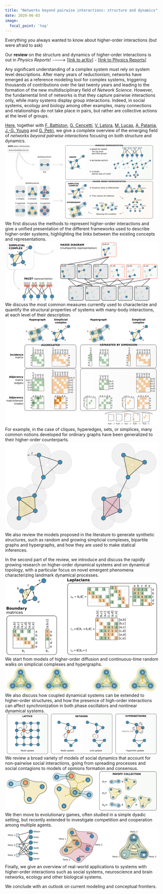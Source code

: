 ```yaml
---
title: "Networks beyond pairwise interactions: structure and dynamics"
date: 2020-06-03
image:
  focal_point: 'top'
---
```


Everything you always wanted to know about higher-order interactions (but were afraid to ask)

<!--more-->

Our __review__ on the structure and dynamics of higher-order interactions is out in *Physics Reports*! ----> [[link to arXiv](https://doi.org/10.1016/j.physrep.2020.05.004)] - [[link to Physics Reports](https://doi.org/10.1016/j.physrep.2020.05.004)]

Any significant understanding of a complex system must rely on system level descriptions. After many years of reductionism, networks have emerged as a reference modeling tool for complex systems, triggering thousands of contributions over the last twenty years and leading to the formation of the new multidisciplinary field of *Network Science*. However, the fundamental limit of networks is that they capture pairwise interactions only, while many systems display group interactions. Indeed, in social systems, ecology and biology among other examples, many connections and relationships do not take place in pairs, but rather are collective actions at the level of groups.

[Here](https://arxiv.org/abs/2006.01764), together with [F. Battiston](http://www.personal.ceu.edu/staff/Federico_Battiston/), [G. Cencetti](https://scholar.google.com/citations?user=s8tIOXYAAAAJ&hl=en), [V. Latora](http://www.maths.qmul.ac.uk/~latora/), [M. Lucas](https://scholar.google.co.uk/citations?user=0Wr7HGIAAAAJ&hl=en), [A. Patania](https://alpatania.github.io/), [J.-G. Young](https://www.jgyoung.ca/) and [G. Petri](https://lordgrilo.github.io/), we give a complete overview of the emerging field of *networks beyond pairwise interactions* focusing on both structure and dynamics. 
[![](featured.png)](featured.png)
We first discuss the methods to represent higher-order interactions and give a unified presentation of the different frameworks used to describe higher-order systems, highlighting the links between the existing concepts and representations.
[![](featured2.png)](featured2.png)
We discuss the most common measures currently used to characterize and quantify the structural properties of systems with many-body interactions, at each level of their description.
[![](featured3.png)](featured3.png)
For example, in the case of cliques, hyperedges, sets, or simplices, many common notions developed for ordinary graphs have been generalized to their higher-order counterparts. 
[![](featured4.png)](featured4.png)
We also review the models proposed in the literature to generate synthetic structures, such as random and growing simplicial complexes, bipartite graphs and hypergraphs, and how they are used to make statical inferences.

In the second part of the review, we introduce and discuss the rapidly growing research on higher-order dynamical systems and on dynamical topology, with a particular focus on novel emergent phenomena characterizing landmark dynamical processes.
[![](featured5.png)](featured5.png)
We start from models of higher-order diffusion and continuous-time random walks on simplicial complexes and hypergraphs.
[![](featured6.png)](featured6.png)
We also discuss how coupled dynamical systems can be extended to higher-order structures, and how the presence of high-order interactions can affect synchronization in both phase oscillators and nonlinear dynamical systems.
[![](featured7.png)](featured7.png)
We review a broad variety of models of social dynamics that account for non-pairwise social interactions, going from spreading processes and social contagions to models of opinions formation and consensus.
[![](featured8.png)](featured8.png)
We then move to evolutionary games, often studied in a simple dyadic setting, but recently extended to investigate competition and cooperation among multiple agents.
[![](featured9.png)](featured9.png)
Finally, we give an overview of real-world applications to systems with higher-order interactions such as social systems, neuroscience and brain networks, ecology and other biological systems. 

We conclude with an outlook on current modeling and conceptual frontiers.
